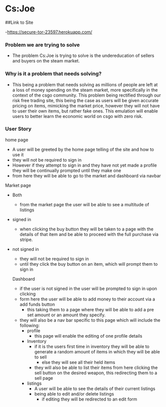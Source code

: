 # Cs:Joe

##Link to Site 

-https://secure-tor-23597.herokuapp.com/

### Problem we are trying to solve  

- The problem Cs:Joe is trying to solve is the undereducation of sellers and buyers on the steam market.   

### Why is it a problem that needs solving? 

- This being a problem that needs solving as millions of people are left at a loss of money spending on the steam market, more specifically in the context of the csgo community. This problem being rectified through our risk free trading site, this being the case as users will be given accurate pricing on items, mimicking the market price, however they will not have to user their own items, but rather fake ones. This emulation will enable users to better learn the economic world on csgo with zero risk.

### User Story 



home page 

- A user will be greeted by the home page telling of the site and how to use it 
- they will not be required to sign in 
- However if they attempt to sign in and they have not yet made a profile they will be continually prompted until they make one 
- from here they will be able to go to the market and dashboard via navbar   

Market page  

- Both 
  - from the market page the user will be able to see a multitude of listings 

- signed in 	

  -  when clicking the buy button they will be taken to a page with the details of that item and be able to proceed with the full purchase via stripe.

- not signed in  

  - they will not be required to sign in 
  - until they click the buy button on an item, which will prompt them to sign in 

  Dashboard 

  - if the user is not signed in the user will be prompted to sign in upon clicking 
  - form here the user will be able to add money to their account via a add funds button  
    - this taking them to a page where they will be able to add a pre set amount or an amount they specify.
  - they will also be a nav bar specific to this page which will include the following: 
    - profile  
      - this page will enable the editing of one profile details
    - Inventory  
      - if it is the users first time in inventory they will be able to generate a random amount of items in which they will be able to sell 
        - else they will see all their held items 
      - they will also be able to list their items from here clicking the sell button on the desired weapon, this redirecting them to a sell page
    - listings 
      - A user will be able to see the details of their current listings 
      - being able to edit and/or delete listings 
        - if editing they will be redirected to an edit form
